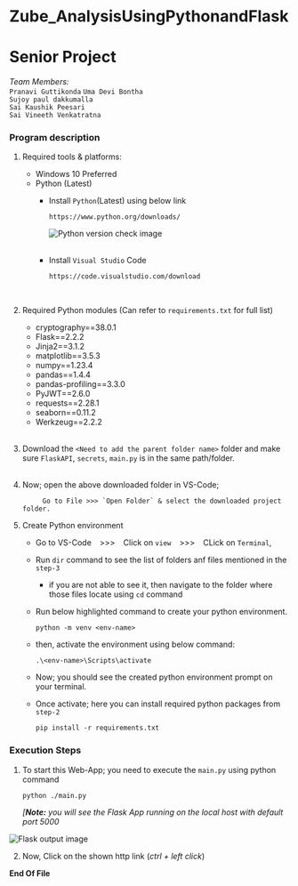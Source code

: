 # Zube_AnalysisUsingPythonandFlask

# Senior Project

*Team Members:*  
`Pranavi Guttikonda` 
`Uma Devi Bontha`  
`Sujoy paul dakkumalla`     
`Sai Kaushik Peesari`    
`Sai Vineeth Venkatratna`


### Program description ###

1. Required tools & platforms:
   - Windows 10 Preferred
   - Python (Latest) 
      - Install `Python`(Latest) using below link
              
            https://www.python.org/downloads/
     
        ![Python version check image](relative/path/to/img.jpg?raw=true "Title")
      <br><br>
      - Install `Visual Studio` Code
   
            https://code.visualstudio.com/download
     <br>
   
2. Required Python modules (Can refer to `requirements.txt` for full list)

   - cryptography==38.0.1
   - Flask==2.2.2
   - Jinja2==3.1.2
   - matplotlib==3.5.3
   - numpy==1.23.4
   - pandas==1.4.4
   - pandas-profiling==3.3.0
   - PyJWT==2.6.0
   - requests==2.28.1
   - seaborn==0.11.2
   - Werkzeug==2.2.2
<br> <br>
3. Download the `<Need to add the parent folder name>` folder and make sure `FlaskAPI`, `secrets`, `main.py` is in the same path/folder.
 <br> <br>
4. Now; open the above downloaded folder in VS-Code; 

            Go to File >>> `Open Folder` & select the downloaded project folder.

5. Create Python environment
   - Go to VS-Code &ensp; >>> &ensp;  Click on `view` &ensp; >>> &ensp; CLick on `Terminal`,
   - Run `dir` command to see the list of folders anf files mentioned in the `step-3`
     - if you are not able to see it, then navigate to the folder where those files locate using `cd` command
   - Run below highlighted command to create your python environment.
   
         python -m venv <env-name>
   
   - then, activate the environment using below command:
      
         .\<env-name>\Scripts\activate
   - Now; you should see the created python environment prompt on your terminal.
   - Once activate; here you can install required python packages from `step-2`
   
         pip install -r requirements.txt

### Execution Steps ###

1. To start this Web-App; you need to execute the `main.py` using python command
       
       python ./main.py
       
   *[**Note:** you will see the Flask App running on the local host with default port 5000*


![Flask output image](relative/path/to/img.jpg?raw=true "Title")


2. Now, Click on the shown http link (*ctrl + left click*)

**End Of File**
